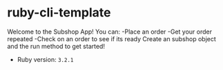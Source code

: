 # ruby-cli-template

Welcome to the Subshop App! 
You can:
-Place an order
-Get your order repeated
-Check on an order to see if its ready
Create an subshop object and the run method to get started!

- Ruby version: `3.2.1`
